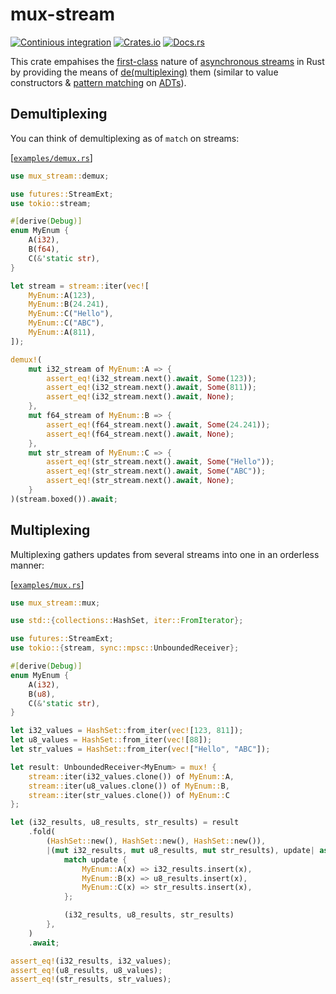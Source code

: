 # mux-stream
[![Continious integration](https://github.com/Hirrolot/mux-stream/workflows/Rust/badge.svg)](https://github.com/Hirrolot/mux-stream/actions)
[![Crates.io](https://img.shields.io/badge/crates.io-v0.1.0-orange.svg)](https://crates.io/crates/mux-stream)
[![Docs.rs](https://img.shields.io/badge/docs.rs-v0.1.0-blue.svg)](https://docs.rs/mux-stream)

This crate empahises the [first-class] nature of [asynchronous streams] in Rust by providing the means of [de(multiplexing)] them (similar to value constructors & [pattern matching] on [ADTs]).

[first-class]: https://en.wikipedia.org/wiki/First-class_citizen
[asynchronous streams]: https://docs.rs/futures/latest/futures/stream/index.html
[de(multiplexing)]: https://en.wikipedia.org/wiki/Multiplexing
[pattern matching]: https://en.wikipedia.org/wiki/Pattern_matching
[ADTs]: https://en.wikipedia.org/wiki/Algebraic_data_type

## Demultiplexing

You can think of demultiplexing as of `match` on streams:

[[`examples/demux.rs`](examples/demux.rs)]
```rust
use mux_stream::demux;

use futures::StreamExt;
use tokio::stream;

#[derive(Debug)]
enum MyEnum {
    A(i32),
    B(f64),
    C(&'static str),
}

let stream = stream::iter(vec![
    MyEnum::A(123),
    MyEnum::B(24.241),
    MyEnum::C("Hello"),
    MyEnum::C("ABC"),
    MyEnum::A(811),
]);

demux!(
    mut i32_stream of MyEnum::A => {
        assert_eq!(i32_stream.next().await, Some(123));
        assert_eq!(i32_stream.next().await, Some(811));
        assert_eq!(i32_stream.next().await, None);
    },
    mut f64_stream of MyEnum::B => {
        assert_eq!(f64_stream.next().await, Some(24.241));
        assert_eq!(f64_stream.next().await, None);
    },
    mut str_stream of MyEnum::C => {
        assert_eq!(str_stream.next().await, Some("Hello"));
        assert_eq!(str_stream.next().await, Some("ABC"));
        assert_eq!(str_stream.next().await, None);
    }
)(stream.boxed()).await;
```

## Multiplexing

Multiplexing gathers updates from several streams into one in an orderless manner:

[[`examples/mux.rs`](examples/mux.rs)]
```rust
use mux_stream::mux;

use std::{collections::HashSet, iter::FromIterator};

use futures::StreamExt;
use tokio::{stream, sync::mpsc::UnboundedReceiver};

#[derive(Debug)]
enum MyEnum {
    A(i32),
    B(u8),
    C(&'static str),
}

let i32_values = HashSet::from_iter(vec![123, 811]);
let u8_values = HashSet::from_iter(vec![88]);
let str_values = HashSet::from_iter(vec!["Hello", "ABC"]);

let result: UnboundedReceiver<MyEnum> = mux! {
    stream::iter(i32_values.clone()) of MyEnum::A,
    stream::iter(u8_values.clone()) of MyEnum::B,
    stream::iter(str_values.clone()) of MyEnum::C
};

let (i32_results, u8_results, str_results) = result
    .fold(
        (HashSet::new(), HashSet::new(), HashSet::new()),
        |(mut i32_results, mut u8_results, mut str_results), update| async move {
            match update {
                MyEnum::A(x) => i32_results.insert(x),
                MyEnum::B(x) => u8_results.insert(x),
                MyEnum::C(x) => str_results.insert(x),
            };

            (i32_results, u8_results, str_results)
        },
    )
    .await;

assert_eq!(i32_results, i32_values);
assert_eq!(u8_results, u8_values);
assert_eq!(str_results, str_values);
```
